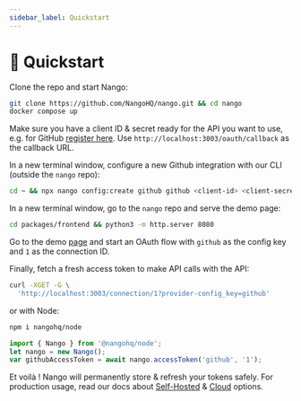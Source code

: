 ```yaml
---
sidebar_label: Quickstart
---
```


# 🚀 Quickstart

Clone the repo and start Nango:

```bash
git clone https://github.com/NangoHQ/nango.git && cd nango
docker compose up
```

Make sure you have a client ID & secret ready for the API you want to use, e.g. for GitHub [register here](https://docs.github.com/en/developers/apps/building-oauth-apps/creating-an-oauth-app). Use `http://localhost:3003/oauth/callback` as the callback URL.

In a new terminal window, configure a new Github integration with our CLI (outside the `nango` repo):
```bash
cd ~ && npx nango config:create github github <client-id> <client-secret> "user,public_repo"
```

In a new terminal window, go to the `nango` repo and serve the demo page: 
```bash
cd packages/frontend && python3 -m http.server 8080
```

Go to the demo [page](http://localhost:8080/bin/quickstart.html) and start an OAuth flow with `github` as the config key and `1` as the connection ID.

Finally, fetch a fresh access token to make API calls with the API:
```bash
curl -XGET -G \
  'http://localhost:3003/connection/1?provider-config_key=github'
```

or with Node:
```bash
npm i nangohq/node
```
```ts
import { Nango } from '@nangohq/node';
let nango = new Nango();
var githubAccessToken = await nango.accessToken('github', '1');
```

Et voilà ! Nango will permanently store & refresh your tokens safely. For production usage, read our docs about [Self-Hosted](category/deploy-nango-sync-open-source) & [Cloud](cloud.md) options.
